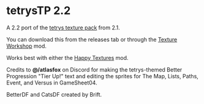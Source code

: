 # tetrysTP 2.2
A 2.2 port of the [tetrys texture pack](https://youtu.be/jF_AsnQ7OF8) from 2.1.

You can download this from the releases tab or through the [Texture Workshop](https://geode-sdk.org/mods/uproxide.textures) mod.

Works best with either the [Happy Textures](https://geode-sdk.org/mods/alphalaneous.happy_textures) mod.

Credits to **@/atlasfox** on Discord for making the tetrys-themed Better Progression "Tier Up!" text and editing the sprites for The Map, Lists, Paths, Event, and Versus in GameSheet04.

BetterDF and CatsDF created by Brift.
